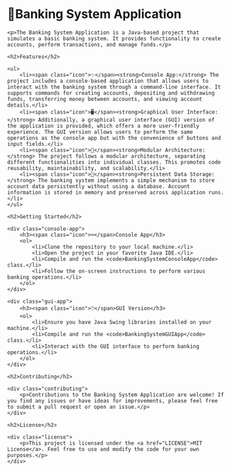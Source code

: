    <h1><span class="icon">🏦</span>Banking System Application</h1>

    <p>The Banking System Application is a Java-based project that simulates a basic banking system. It provides functionality to create accounts, perform transactions, and manage funds.</p>

    <h2>Features</h2>

    <ul>
        <li><span class="icon">✨</span><strong>Console App:</strong> The project includes a console-based application that allows users to interact with the banking system through a command-line interface. It supports commands for creating accounts, depositing and withdrawing funds, transferring money between accounts, and viewing account details.</li>
        <li><span class="icon">🖥️</span><strong>Graphical User Interface:</strong> Additionally, a graphical user interface (GUI) version of the application is provided, which offers a more user-friendly experience. The GUI version allows users to perform the same operations as the console app but with the convenience of buttons and input fields.</li>
        <li><span class="icon">🔨</span><strong>Modular Architecture:</strong> The project follows a modular architecture, separating different functionalities into individual classes. This promotes code reusability, maintainability, and scalability.</li>
        <li><span class="icon">💾</span><strong>Persistent Data Storage:</strong> The banking system implements a simple mechanism to store account data persistently without using a database. Account information is stored in memory and preserved across application runs.</li>
    </ul>

    <h2>Getting Started</h2>

    <div class="console-app">
        <h3><span class="icon">⌨️</span>Console App</h3>
        <ol>
            <li>Clone the repository to your local machine.</li>
            <li>Open the project in your favorite Java IDE.</li>
            <li>Compile and run the <code>BankingSystemConsoleApp</code> class.</li>
            <li>Follow the on-screen instructions to perform various banking operations.</li>
        </ol>
    </div>

    <div class="gui-app">
        <h3><span class="icon">🖱️</span>GUI Version</h3>
        <ol>
            <li>Ensure you have Java Swing libraries installed on your machine.</li>
            <li>Compile and run the <code>BankingSystemGUIApp</code> class.</li>
            <li>Interact with the GUI interface to perform banking operations.</li>
        </ol>
    </div>

    <h2>Contributing</h2>

    <div class="contributing">
        <p>Contributions to the Banking System Application are welcome! If you find any issues or have ideas for improvements, please feel free to submit a pull request or open an issue.</p>
    </div>

    <h2>License</h2>

    <div class="license">
        <p>This project is licensed under the <a href="LICENSE">MIT License</a>. Feel free to use and modify the code for your own purposes.</p>
    </div>
</body>

</html>

